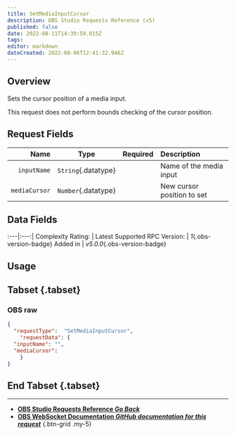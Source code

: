 ```yaml
---
title: SetMediaInputCursor
description: OBS Studio Requests Reference (v5)
published: false
date: 2022-08-11T14:39:59.015Z
tags: 
editor: markdown
dateCreated: 2022-08-06T12:41:32.946Z
---
```


## Overview
Sets the cursor position of a media input.

This request does not perform bounds checking of the cursor position.

## Request Fields
Name | Type | Required| Description |
----:|:----:|:-------:|:------------|
`inputName` | `String`{.datatype} | <i class="mdi mdi-check-bold"></i> | Name of the media input
`mediaCursor` | `Number`{.datatype} | <i class="mdi mdi-check-bold"></i> | New cursor position to set | `>= 0	`{.datatype}

## Data Fields
:---|:---:|
Complexity Rating: | <span class="stars stars--2"></span>
Latest Supported RPC Version: | *1*{.obs-version-badge}
Added in | *v5.0.0*{.obs-version-badge}

## Usage
## Tabset {.tabset}
### OBS raw
```json
{
  "requestType":  "SetMediaInputCursor",
	"requestData": {	
  "inputName": "",
  "mediaCursor": 
	}
}
```
## End Tabset {.tabset}

---

- [<i class="mdi mdi-chevron-left"></i>**OBS Studio Requests Reference *Go Back***](/en/Broadcasters/OBS/Requests)
- [<i class="mdi mdi-github"></i> **OBS WebSocket Documentation *GitHub documentation for this request***](https://github.com/obsproject/obs-websocket/blob/master/docs/generated/protocol.md#setmediainputcursor)
{.btn-grid .my-5}